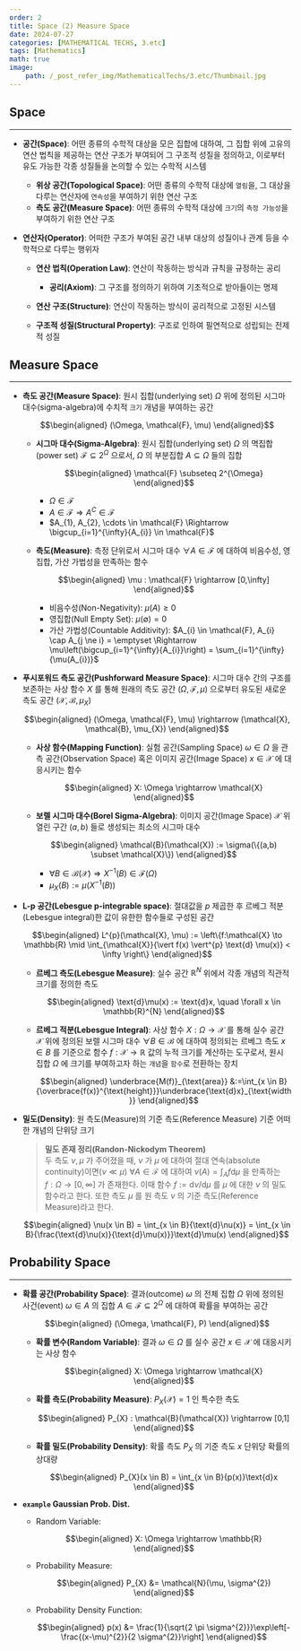 ```yaml
---
order: 2
title: Space (2) Measure Space
date: 2024-07-27
categories: [MATHEMATICAL TECHS, 3.etc]
tags: [Mathematics]
math: true
image:
    path: /_post_refer_img/MathematicalTechs/3.etc/Thumbnail.jpg
---
```


## Space
-----

- **공간(Space)**: 어떤 종류의 수학적 대상을 모은 집합에 대하여, 그 집합 위에 고유의 연산 법칙을 제공하는 연산 구조가 부여되어 그 구조적 성질을 정의하고, 이로부터 유도 가능한 각종 성질들을 논의할 수 있는 수학적 시스템
    - **위상 공간(Topological Space)**: 어떤 종류의 수학적 대상에 `열림`을, 그 대상을 다루는 연산자에 `연속성`을 부여하기 위한 연산 구조
    - **측도 공간(Measure Space)**: 어떤 종류의 수학적 대상에 `크기`의 `측정 가능성`을 부여하기 위한 연산 구조

- **연산자(Operator)**: 어떠한 구조가 부여된 공간 내부 대상의 성질이나 관계 등을 수학적으로 다루는 행위자
    - **연산 법칙(Operation Law)**: 연산이 작동하는 방식과 규칙을 규정하는 공리
        - **공리(Axiom)**: 그 구조를 정의하기 위하여 기초적으로 받아들이는 명제

    - **연산 구조(Structure)**: 연산이 작동하는 방식이 공리적으로 고정된 시스템

    - **구조적 성질(Structural Property)**: 구조로 인하여 필연적으로 성립되는 전제적 성질

## Measure Space
-----

- **측도 공간(Measure Space)**: 원시 집합(underlying set) $\Omega$ 위에 정의된 시그마 대수(sigma-algebra)에 수치적 `크기` 개념을 부여하는 공간

    $$\begin{aligned}
    (\Omega, \mathcal{F}, \mu)
    \end{aligned}$$

    - **시그마 대수(Sigma-Algebra)**: 원시 집합(underlying set) $\Omega$ 의 멱집합(power set) $\mathcal{F} \subseteq 2^{\Omega}$ 으로서, $\Omega$ 의 부분집합 $A \subseteq \Omega$ 들의 집합

        $$\begin{aligned}
        \mathcal{F} \subseteq 2^{\Omega}
        \end{aligned}$$

        - $\Omega \in \mathcal{F}$
        - $A \in \mathcal{F} \Rightarrow A^{C} \in \mathcal{F}$
        - $A_{1}, A_{2}, \cdots \in \mathcal{F} \Rightarrow \bigcup_{i=1}^{\infty}{A_{i}} \in \mathcal{F}$

    - **측도(Measure)**: 측정 단위로서 시그마 대수 $\forall A \in \mathcal{F}$ 에 대하여 비음수성, 영집합, 가산 가법성을 만족하는 함수

        $$\begin{aligned}
        \mu : \mathcal{F} \rightarrow [0,\infty]
        \end{aligned}$$

        - 비음수성(Non-Negativity): $\mu(A) \ge 0$
        - 영집합(Null Empty Set): $\mu(\emptyset) = 0$
        - 가산 가법성(Countable Additivity): $A_{i} \in \mathcal{F}, A_{i} \cap A_{j \ne i} = \emptyset \Rightarrow \mu\left(\bigcup_{i=1}^{\infty}{A_{i}}\right) = \sum_{i=1}^{\infty}{\mu(A_{i})}$

- **푸시포워드 측도 공간(Pushforward Measure Space)**: 시그마 대수 간의 구조를 보존하는 사상 함수 $X$ 를 통해 원래의 측도 공간 $(\Omega, \mathcal{F}, \mu)$ 으로부터 유도된 새로운 측도 공간 $(\mathcal{X}, \mathcal{B}, \mu_{X})$

    $$\begin{aligned}
    (\Omega, \mathcal{F}, \mu) \rightarrow (\mathcal{X}, \mathcal{B}, \mu_{X})
    \end{aligned}$$

    - **사상 함수(Mapping Function)**: 실험 공간(Sampling Space) $\omega \in \Omega$ 을 관측 공간(Observation Space) 혹은 이미지 공간(Image Space) $x \in \mathcal{X}$ 에 대응시키는 함수

        $$\begin{aligned}
        X: \Omega \rightarrow \mathcal{X}
        \end{aligned}$$

    - **보렐 시그마 대수(Borel Sigma-Algebra)**: 이미지 공간(Image Space) $\mathcal{X}$ 위 열린 구간 $(a,b)$ 들로 생성되는 최소의 시그마 대수

        $$\begin{aligned}
        \mathcal{B}(\mathcal{X})
        := \sigma(\{(a,b) \subset \mathcal{X}\})
        \end{aligned}$$

        - $\forall B \in \mathcal{B}(\mathcal{X}) \Rightarrow X^{-1}(B) \in \mathcal{F}(\Omega)$
        - $\mu_{X}(B):=\mu(X^{-1}(B))$

- **L-p 공간(Lebesgue p-integrable space)**: 절대값을 $p$ 제곱한 후 르베그 적분(Lebesgue integral)한 값이 유한한 함수들로 구성된 공간

    $$\begin{aligned}
    L^{p}(\mathcal{X}, \mu) := \left\{f:\mathcal{X} \to \mathbb{R} \mid \int_{\mathcal{X}}{\vert f(x) \vert^{p} \text{d} \mu(x)} < \infty \right\}
    \end{aligned}$$

    - **르베그 측도(Lebesgue Measure)**: 실수 공간 $\mathbb{R}^{N}$ 위에서 각종 개념의 직관적 크기를 정의한 측도

        $$\begin{aligned}
        \text{d}\mu(x) := \text{d}x, \quad \forall x \in \mathbb{R}^{N}
        \end{aligned}$$

    - **르베그 적분(Lebesgue Integral)**: 사상 함수 $X: \Omega \to \mathcal{X}$ 를 통해 실수 공간 $\mathcal{X}$ 위에 정의된 보렐 시그마 대수 $\forall B \in \mathcal{B}$ 에 대하여 정의되는 르베그 측도 $x \in B$ 를 기준으로 함수 $f: \mathcal{X} \to \mathbb{R}$ 값의 누적 크기를 계산하는 도구로서, 원시 집합 $\Omega$ 에 크기를 부여하고자 하는 `개념`을 `함수`로 전환하는 장치

        $$\begin{aligned}
        \underbrace{M(f)}_{\text{area}}
        &:=\int_{x \in B}{\overbrace{f(x)}^{\text{height}}}\underbrace{\text{d}x}_{\text{width}}
        \end{aligned}$$

- **밀도(Density)**: 원 측도(Measure)의 기준 측도(Reference Measure) 기준 어떠한 개념의 단위당 크기

    > **밀도 존재 정리(Randon-Nickodym Theorem)** <br> 두 측도 $\nu, \mu$ 가 주어졌을 때, $\nu$ 가 $\mu$ 에 대하여 절대 연속(absolute continuity)이면($\nu \ll \mu$) $\forall A \in \mathcal{F}$ 에 대하여 $\nu(A) = \int_{A}{f\text{d}\mu}$ 을 만족하는 $f: \Omega \to [0,\infty]$ 가 존재한다. 이때 함수 $f:=\text{d}\nu / \text{d} \mu$ 를 $\mu$ 에 대한 $\nu$ 의 밀도 함수라고 한다. 또한 측도 $\mu$ 를 원 측도 $\nu$ 의 기준 측도(Reference Measure)라고 한다.

    $$\begin{aligned}
    \nu(x \in B)
    = \int_{x \in B}{\text{d}\nu(x)}
    = \int_{x \in B}{\frac{\text{d}\nu(x)}{\text{d}\mu(x)}}\text{d}\mu(x)
    \end{aligned}$$

## Probability Space
-----

- **확률 공간(Probability Space)**: 결과(outcome) $\omega$ 의 전체 집합 $\Omega$ 위에 정의된 사건(event) $\omega \in A$ 의 집합 $A \in \mathcal{F} \subseteq 2^{\Omega}$ 에 대하여 확률을 부여하는 공간

    $$\begin{aligned}
    (\Omega, \mathcal{F}, P)
    \end{aligned}$$

    - **확률 변수(Random Variable)**: 결과 $\omega \in \Omega$ 를 실수 공간 $x \in \mathcal{X}$ 에 대응시키는 사상 함수

        $$\begin{aligned}
        X: \Omega \rightarrow \mathcal{X}
        \end{aligned}$$

    - **확률 측도(Probability Measure)**: $P_{X}(\mathcal{X})=1$ 인 특수한 측도

        $$\begin{aligned}
        P_{X} : \mathcal{B}(\mathcal{X}) \rightarrow [0,1]
        \end{aligned}$$

    - **확률 밀도(Probability Density)**: 확률 측도 $P_{X}$ 의 기준 측도 $x$ 단위당 확률의 상대량

        $$\begin{aligned}
        P_{X}(x \in B)
        = \int_{x \in B}{p(x)}\text{d}x
        \end{aligned}$$

- **`example` Gaussian Prob. Dist.**
    - Random Variable:

        $$\begin{aligned}
        X: \Omega \rightarrow \mathbb{R}
        \end{aligned}$$

    - Probability Measure:

        $$\begin{aligned}
        P_{X}
        &= \mathcal{N}(\mu, \sigma^{2})
        \end{aligned}$$

    - Probability Density Function:

        $$\begin{aligned}
        p(x)
        &= \frac{1}{\sqrt{2 \pi \sigma^{2}}}\exp\left[-\frac{(x-\mu)^{2}}{2 \sigma^{2}}\right]
        \end{aligned}$$